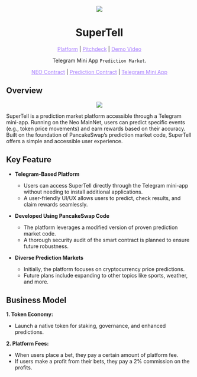 <p align="center">
  <img src="https://github.com/user-attachments/assets/971f3178-acfe-4610-a026-610822261132">
</p>

<h1 align="center">SuperTell</h1>

<p align="center">
  <a href="https://t.me/SuperTellPrediction_bot/SuperTell" style="color: #a77dff">Platform</a> | <a href="https://www.figma.com/deck/7RPpVNO2JzgIq2SCmktkNN" style="color: #a77dff">Pitchdeck</a> | <a href="" style="color: #a77dff">Demo Video</a>
</p>

<p align="center">Telegram Mini App <code>Prediction Market</code>.</p>

<p align="center">
  <a href="" style="color: #a77dff">NEO Contract</a> | <a href="" style="color: #a77dff">Prediction Contract</a> | <a href="" style="color: #a77dff">Telegram Mini App</a>
</p>

## Overview
<p align="center">
  <img src="https://github.com/user-attachments/assets/0dee32ce-a672-4c1f-abf4-e2b0ddfa86b6">
</p>

SuperTell is a prediction market platform accessible through a Telegram mini-app.
Running on the Neo MainNet, users can predict specific events (e.g., token price movements) and earn rewards based on their accuracy. 
Built on the foundation of PancakeSwap’s prediction market code, SuperTell offers a simple and accessible user experience.

## Key Feature

- **Telegram-Based Platform**
  - Users can access SuperTell directly through the Telegram mini-app without needing to install additional applications.
  - A user-friendly UI/UX allows users to predict, check results, and claim rewards seamlessly.

- **Developed Using PancakeSwap Code**
  - The platform leverages a modified version of proven prediction market code.
  - A thorough security audit of the smart contract is planned to ensure future robustness.

- **Diverse Prediction Markets**
  - Initially, the platform focuses on cryptocurrency price predictions.
  - Future plans include expanding to other topics like sports, weather, and more.

## Business Model

**1. Token Economy:** 
- Launch a native token for staking, governance, and enhanced predictions.

**2. Platform Fees:** 
- When users place a bet, they pay a certain amount of platform fee.
- If users make a profit from their bets, they pay a 2% commission on the profits.
